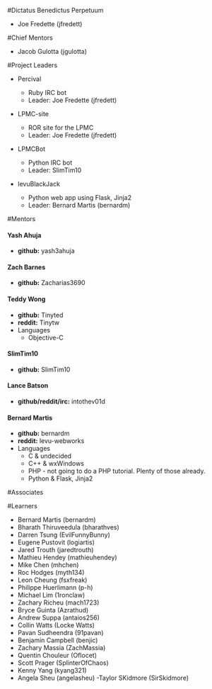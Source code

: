 #Dictatus Benedictus Perpetuum

- Joe Fredette (jfredett)

#Chief Mentors

- Jacob Gulotta (jgulotta)

#Project Leaders

- Percival
  - Ruby IRC bot
  - Leader: Joe Fredette (jfredett)

- LPMC-site
  - ROR site for the LPMC
  - Leader: Joe Fredette (jfredett)

- LPMCBot
  - Python IRC bot
  - Leader: SlimTim10

- levuBlackJack
  - Python web app using Flask, Jinja2
  - Leader: Bernard Martis (bernardm)

#Mentors

#### Yash Ahuja
  * **github:** yash3ahuja

#### Zach Barnes
  * **github:** Zacharias3690

#### Teddy Wong
  * **github:** Tinyted
  * **reddit:** Tinytw
  * Languages
    * Objective-C

#### SlimTim10
  * **github:** SlimTim10

#### Lance Batson
  * **github/reddit/irc:** intothev01d

#### Bernard Martis
  * **github:** bernardm
  * **reddit:** levu-webworks
  * Languages
    * C & undecided
    * C++ & wxWindows
    * PHP - not going to do a PHP tutorial. Plenty of those already.
    * Python & Flask, Jinja2


#Associates


#Learners

- Bernard Martis (bernardm)
- Bharath Thiruveedula (bharathves)
- Darren Tsung (EvilFunnyBunny)
- Eugene Pustovit (logiartis)
- Jared Trouth (jaredtrouth)
- Mathieu Hendey (mathieuhendey)
- Mike Chen (mhchen)
- Roc Hodges (myth134)
- Leon Cheung (fsxfreak)
- Philippe Huerlimann (p-h)
- Michael Lim (1ronclaw)
- Zachary Richeu (mach1723)
- Bryce Guinta (Azrathud)
- Andrew Suppa (antaios256)
- Collin Watts (Locke Watts)
- Pavan Sudheendra (91pavan)
- Benjamin Campbell (benjic)
- Zachary Massia (ZachMassia)
- Quentin Chouleur (Oflocet)
- Scott Prager (SplinterOfChaos)
- Kenny Yang (kyang321)
- Angela Sheu (angelasheu)
-Taylor SKidmore (SirSkidmore)